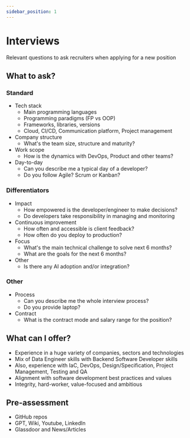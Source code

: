 ```yaml
---
sidebar_position: 1
---
```


# Interviews

Relevant questions to ask recruiters when applying for a new position

## What to ask?

### Standard

- Tech stack
  - Main programming languages
  - Programming paradigms (FP vs OOP)
  - Frameworks, libraries, versions
  - Cloud, CI/CD, Communication platform, Project management 
- Company structure
  - What's the team size, structure and maturity?
- Work scope
  - How is the dynamics with DevOps, Product and other teams?
- Day-to-day
  - Can you describe me a typical day of a developer?
  - Do you follow Agile? Scrum or Kanban?

### Differentiators

- Impact
  - How empowered is the developer/engineer to make decisions?
  - Do developers take responsibility in managing and monitoring 
- Continuous improvement
  - How often and accessible is client feedback?
  - How often do you deploy to production?
- Focus
  - What's the main technical challenge to solve next 6 months? 
  - What are the goals for the next 6 months?
- Other
  - Is there any AI adoption and/or integration?

### Other

- Process
  - Can you describe me the whole interview process?
  - Do you provide laptop?
- Contract
  - What is the contract mode and salary range for the position?

## What can I offer?

- Experience in a huge variety of companies, sectors and technologies
- Mix of Data Engineer skills with Backend Software Developer skills
- Also, experience with IaC, DevOps, Design/Specification, Project Management, Testing and QA
- Alignment with software development best practices and values
- Integrity, hard-worker, value-focused and ambitious

## Pre-assessment

- GitHub repos
- GPT, Wiki, Youtube, LinkedIn
- Glassdoor and News/Articles
